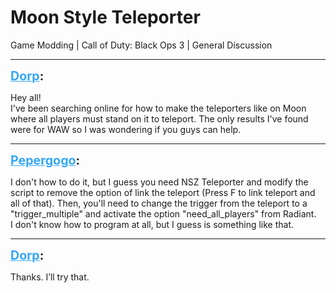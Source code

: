 # Moon Style Teleporter
Game Modding | Call of Duty: Black Ops 3 | General Discussion

---
<strong style="font-size: 1.4em;"><span style="text-decoration: underline;text-decoration-color: #34a7f9;"><span style="color:#34a7f9;">Dorp</span></span>:</strong>

<p>Hey all!<br />I&#39;ve been searching online for how to make the teleporters like on Moon where all players must stand on it to teleport. The only results I&#39;ve found were for WAW so I was wondering if you guys can help.</p>

---
<strong style="font-size: 1.4em;"><span style="text-decoration: underline;text-decoration-color: #34a7f9;"><span style="color:#34a7f9;">Pepergogo</span></span>:</strong>

<p>I don&#39;t how to do it, but I guess you need NSZ Teleporter and modify the script to remove the option of link the teleport (Press F to link teleport and all of that). Then, you&#39;ll need to change the trigger from the teleport to a &quot;trigger_multiple&quot; and activate the option &quot;need_all_players&quot; from Radiant.<br />I don&#39;t know how to program at all, but I guess is something like that.</p>

---
<strong style="font-size: 1.4em;"><span style="text-decoration: underline;text-decoration-color: #34a7f9;"><span style="color:#34a7f9;">Dorp</span></span>:</strong>

<p>Thanks. I’ll try that.</p>
